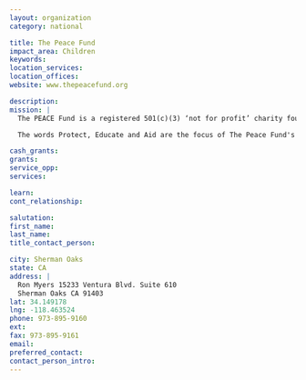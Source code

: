 ```yaml
---
layout: organization
category: national

title: The Peace Fund
impact_area: Children
keywords: 
location_services: 
location_offices: 
website: www.thepeacefund.org

description: 
mission: |
  The PEACE Fund is a registered 501(c)(3) ‘not for profit’ charity founded by the actor, Adrian Paul. The PEACE Fund focuses on small, under-funded and hard-working charities who are determined to make a positive difference to the lives of children living in extraordinarily difficult circumstances.

  The words Protect, Educate and Aid are the focus of The Peace Fund's goals.

cash_grants: 
grants: 
service_opp: 
services: 

learn: 
cont_relationship: 

salutation: 
first_name: 
last_name: 
title_contact_person: 

city: Sherman Oaks
state: CA
address: |
  Ron Myers 15233 Ventura Blvd. Suite 610  
  Sherman Oaks CA 91403
lat: 34.149178
lng: -118.463524
phone: 973-895-9160
ext: 
fax: 973-895-9161
email: 
preferred_contact: 
contact_person_intro: 
---
```

